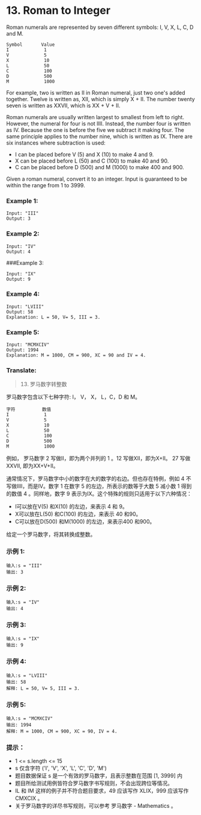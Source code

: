# 13. Roman to Integer

Roman numerals are represented by seven different symbols: I, V, X, L, C, D and M.

```
Symbol       Value
I             1
V             5
X             10
L             50
C             100
D             500
M             1000
```

For example, two is written as II in Roman numeral, just two one's added together. Twelve is written as, XII, which is simply X + II. The number twenty seven is written as XXVII, which is XX + V + II.

Roman numerals are usually written largest to smallest from left to right. However, the numeral for four is not IIII. Instead, the number four is written as IV. Because the one is before the five we subtract it making four. The same principle applies to the number nine, which is written as IX. There are six instances where subtraction is used:

* I can be placed before V (5) and X (10) to make 4 and 9.
* X can be placed before L (50) and C (100) to make 40 and 90.
* C can be placed before D (500) and M (1000) to make 400 and 900.

Given a roman numeral, convert it to an integer. Input is guaranteed to be within the range from 1 to 3999.

### Example 1:

```
Input: "III"
Output: 3
```

### Example 2:

```
Input: "IV"
Output: 4
```

###Example 3:

```
Input: "IX"
Output: 9
```

### Example 4:

```
Input: "LVIII"
Output: 58
Explanation: L = 50, V= 5, III = 3.
```

### Example 5:

```
Input: "MCMXCIV"
Output: 1994
Explanation: M = 1000, CM = 900, XC = 90 and IV = 4.
```

### Translate:

> 13. 罗马数字转整数

罗马数字包含以下七种字符: I， V， X， L，C，D 和 M。

```
字符          数值
I             1
V             5
X             10
L             50
C             100
D             500
M             1000
```

例如， 罗马数字 2 写做II，即为两个并列的 1 。12 写做XII，即为X+II。 27 写做XXVII, 即为XX+V+II。

通常情况下，罗马数字中小的数字在大的数字的右边。但也存在特例，例如 4 不写做IIII，而是IV。数字 1 在数字 5 的左边，所表示的数等于大数 5 减小数 1 得到的数值 4 。同样地，数字 9 表示为IX。这个特殊的规则只适用于以下六种情况：

* I可以放在V(5) 和X(10) 的左边，来表示 4 和 9。
* X可以放在L(50) 和C(100) 的左边，来表示 40 和90。
* C可以放在D(500) 和M(1000) 的左边，来表示400 和900。

给定一个罗马数字，将其转换成整数。

### 示例 1:

```
输入:s = "III"
输出: 3
```

### 示例 2:

```
输入:s = "IV"
输出: 4
```

### 示例 3:

```
输入:s = "IX"
输出: 9
```

### 示例 4:

```
输入:s = "LVIII"
输出: 58
解释: L = 50, V= 5, III = 3.
```

### 示例 5:

```
输入:s = "MCMXCIV"
输出: 1994
解释: M = 1000, CM = 900, XC = 90, IV = 4.
```

### 提示：

* 1 <= s.length <= 15
* s 仅含字符 ('I', 'V', 'X', 'L', 'C', 'D', 'M')
* 题目数据保证 s 是一个有效的罗马数字，且表示整数在范围 [1, 3999] 内
* 题目所给测试用例皆符合罗马数字书写规则，不会出现跨位等情况。
* IL 和 IM 这样的例子并不符合题目要求，49 应该写作 XLIX，999 应该写作 CMXCIX 。
* 关于罗马数字的详尽书写规则，可以参考 罗马数字 - Mathematics 。